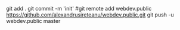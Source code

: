 git add .
git commit -m 'init'
#git remote add webdev.public https://github.com/alexandrusireteanu/webdev.public.git
git push -u webdev.public master
